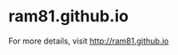 # ram81.github.io

For more details, visit <a href="http://ram81.github.io">http://ram81.github.io</a>
